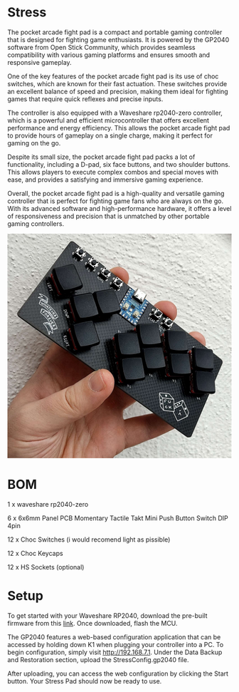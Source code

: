 # Stress
The pocket arcade fight pad is a compact and portable gaming controller that is designed for fighting game enthusiasts. It is powered by the GP2040 software from Open Stick Community, which provides seamless compatibility with various gaming platforms and ensures smooth and responsive gameplay.

One of the key features of the pocket arcade fight pad is its use of choc switches, which are known for their fast actuation. These switches provide an excellent balance of speed and precision, making them ideal for fighting games that require quick reflexes and precise inputs.

The controller is also equipped with a Waveshare rp2040-zero controller, which is a powerful and efficient microcontroller that offers excellent performance and energy efficiency. This allows the pocket arcade fight pad to provide hours of gameplay on a single charge, making it perfect for gaming on the go.

Despite its small size, the pocket arcade fight pad packs a lot of functionality, including a D-pad, six face buttons, and two shoulder buttons. This allows players to execute complex combos and special moves with ease, and provides a satisfying and immersive gaming experience.

Overall, the pocket arcade fight pad is a high-quality and versatile gaming controller that is perfect for fighting game fans who are always on the go. With its advanced software and high-performance hardware, it offers a level of responsiveness and precision that is unmatched by other portable gaming controllers.

![This is an image](https://github.com/GroooveBob/Stress/blob/main/pics/IMG_20230307_140611.jpg)

# BOM
1 x waveshare rp2040-zero

6 x 6x6mm Panel PCB Momentary Tactile Takt Mini Push Button Switch DIP 4pin 

12 x Choc Switches (i would recomend light as pissible)

12 x Choc Keycaps

12 x HS Sockets (optional)

# Setup
To get started with your Waveshare RP2040, download the pre-built firmware from this [link](https://github.com/OpenStickCommunity/GP2040-CE/releases). Once downloaded, flash the MCU.

The GP2040 features a web-based configuration application that can be accessed by holding down K1 when plugging your controller into a PC. To begin configuration, simply visit http://192.168.7.1. Under the Data Backup and Restoration section, upload the StressConfig.gp2040 file.

After uploading, you can access the web configuration by clicking the Start button. Your Stress Pad should now be ready to use.
